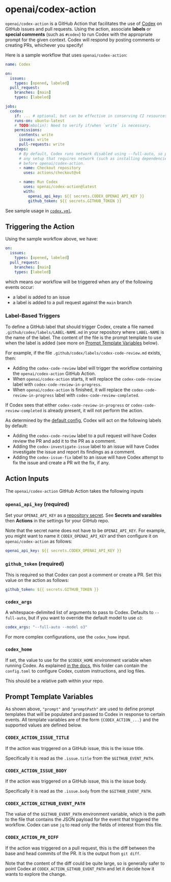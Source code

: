 # openai/codex-action

`openai/codex-action` is a GitHub Action that facilitates the use of [Codex](https://github.com/openai/codex) on GitHub issues and pull requests. Using the action, associate **labels** or **special comments** (such as `#codex`) to run Codex with the appropriate prompt for the given context. Codex will respond by posting comments or creating PRs, whichever you specify!

Here is a sample workflow that uses `openai/codex-action`:

```yaml
name: Codex

on:
  issues:
    types: [opened, labeled]
  pull_request:
    branches: [main]
    types: [labeled]

jobs:
  codex:
    if: ... # optional, but can be effective in conserving CI resources
    runs-on: ubuntu-latest
    # TODO(mbolin): Need to verify if/when `write` is necessary.
    permissions:
      contents: write
      issues: write
      pull-requests: write
    steps:
      # By default, Codex runs network disabled using --full-auto, so perform
      # any setup that requires network (such as installing dependencies)
      # before openai/codex-action.
      - name: Checkout repository
        uses: actions/checkout@v4

      - name: Run Codex
        uses: openai/codex-action@latest
        with:
          openai_api_key: ${{ secrets.CODEX_OPENAI_API_KEY }}
          github_token: ${{ secrets.GITHUB_TOKEN }}
```

See sample usage in [`codex.yml`](../../workflows/codex.yml).

## Triggering the Action

Using the sample workflow above, we have:

```yaml
on:
  issues:
    types: [opened, labeled]
  pull_request:
    branches: [main]
    types: [labeled]
```

which means our workflow will be triggered when any of the following events occur:

- a label is added to an issue
- a label is added to a pull request against the `main` branch

### Label-Based Triggers

To define a GitHub label that should trigger Codex, create a file named `.github/codex/labels/LABEL-NAME.md` in your repository where `LABEL-NAME` is the name of the label. The content of the file is the prompt template to use when the label is added (see more on [Prompt Template Variables](#prompt-template-variables) below).

For example, if the file `.github/codex/labels/codex-code-review.md` exists, then:

- Adding the `codex-code-review` label will trigger the workflow containing the `openai/codex-action` GitHub Action.
- When `openai/codex-action` starts, it will replace the `codex-code-review` label with `codex-code-review-in-progress`.
- When `openai/codex-action` is finished, it will replace the `codex-code-review-in-progress` label with `codex-code-review-completed`.

If Codex sees that either `codex-code-review-in-progress` or `codex-code-review-completed` is already present, it will not perform the action.

As determined by the [default config](./src/default-label-config.ts), Codex will act on the following labels by default:

- Adding the `codex-code-review` label to a pull request will have Codex review the PR and add it to the PR as a comment.
- Adding the `codex-investigate-issue` label to an issue will have Codex investigate the issue and report its findings as a comment.
- Adding the `codex-issue-fix` label to an issue will have Codex attempt to fix the issue and create a PR wit the fix, if any.

## Action Inputs

The `openai/codex-action` GitHub Action takes the following inputs

### `openai_api_key` (required)

Set your `OPENAI_API_KEY` as a [repository secret](https://docs.github.com/en/actions/security-for-github-actions/security-guides/using-secrets-in-github-actions). See **Secrets and varaibles** then **Actions** in the settings for your GitHub repo.

Note that the secret name does not have to be `OPENAI_API_KEY`. For example, you might want to name it `CODEX_OPENAI_API_KEY` and then configure it on `openai/codex-action` as follows:

```yaml
openai_api_key: ${{ secrets.CODEX_OPENAI_API_KEY }}
```

### `github_token` (required)

This is required so that Codex can post a comment or create a PR. Set this value on the action as follows:

```yaml
github_token: ${{ secrets.GITHUB_TOKEN }}
```

### `codex_args`

A whitespace-delimited list of arguments to pass to Codex. Defaults to `--full-auto`, but if you want to override the default model to use `o3`:

```yaml
codex_args: "--full-auto --model o3"
```

For more complex configurations, use the `codex_home` input.

### `codex_home`

If set, the value to use for the `$CODEX_HOME` environment variable when running Codex. As explained [in the docs](https://github.com/openai/codex/tree/main/codex-rs#readme), this folder can contain the `config.toml` to configure Codex, custom instructions, and log files.

This should be a relative path within your repo.

## Prompt Template Variables

As shown above, `"prompt"` and `"promptPath"` are used to define prompt templates that will be populated and passed to Codex in response to certain events. All template variables are of the form `{CODEX_ACTION_...}` and the supported values are defined below.

### `CODEX_ACTION_ISSUE_TITLE`

If the action was triggered on a GitHub issue, this is the issue title.

Specifically it is read as the `.issue.title` from the `$GITHUB_EVENT_PATH`.

### `CODEX_ACTION_ISSUE_BODY`

If the action was triggered on a GitHub issue, this is the issue body.

Specifically it is read as the `.issue.body` from the `$GITHUB_EVENT_PATH`.

### `CODEX_ACTION_GITHUB_EVENT_PATH`

The value of the `$GITHUB_EVENT_PATH` environment variable, which is the path to the file that contains the JSON payload for the event that triggered the workflow. Codex can use `jq` to read only the fields of interest from this file.

### `CODEX_ACTION_PR_DIFF`

If the action was triggered on a pull request, this is the diff between the base and head commits of the PR. It is the output from `git diff`.

Note that the content of the diff could be quite large, so is generally safer to point Codex at `CODEX_ACTION_GITHUB_EVENT_PATH` and let it decide how it wants to explore the change.
